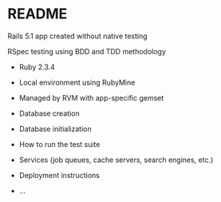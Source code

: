 # README

Rails 5.1 app created without native testing

RSpec testing using BDD and TDD methodology

* Ruby 2.3.4

* Local environment using RubyMine

* Managed by RVM with app-specific gemset

* Database creation

* Database initialization

* How to run the test suite

* Services (job queues, cache servers, search engines, etc.)

* Deployment instructions

* ...
